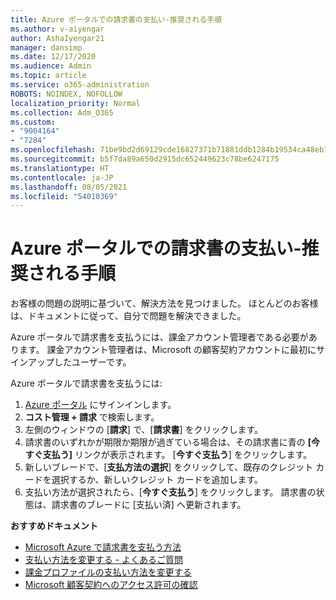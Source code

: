```yaml
---
title: Azure ポータルでの請求書の支払い-推奨される手順
ms.author: v-aiyengar
author: AshaIyengar21
manager: dansimp
ms.date: 12/17/2020
ms.audience: Admin
ms.topic: article
ms.service: o365-administration
ROBOTS: NOINDEX, NOFOLLOW
localization_priority: Normal
ms.collection: Adm_O365
ms.custom:
- "9004164"
- "7284"
ms.openlocfilehash: 71be9bd2d69129cde16827371b71881ddb1284b19534ca48eb7079e761bdcff8
ms.sourcegitcommit: b5f7da89a650d2915dc652449623c78be6247175
ms.translationtype: HT
ms.contentlocale: ja-JP
ms.lasthandoff: 08/05/2021
ms.locfileid: "54010369"
---
```

# <a name="pay-invoice-in-azure-portal---recommended-steps"></a>Azure ポータルでの請求書の支払い-推奨される手順

お客様の問題の説明に基づいて、解決方法を見つけました。 ほとんどのお客様は、ドキュメントに従って、自分で問題を解決できました。

Azure ポータルで請求書を支払うには、課金アカウント管理者である必要があります。 課金アカウント管理者は、Microsoft の顧客契約アカウントに最初にサインアップしたユーザーです。 

Azure ポータルで請求書を支払うには: 

1. [Azure ポータル](https://portal.azure.com/) にサインインします。
1. **コスト管理 + 請求** で検索します。
1. 左側のウィンドウの [**請求**] で、[**請求書**] をクリックします。
1. 請求書のいずれかが期限か期限が過ぎている場合は、その請求書に青の **[今すぐ支払う]** リンクが表示されます。 [**今すぐ支払う**] をクリックします。
1. 新しいブレードで、[**支払方法の選択**] をクリックして、既存のクレジット カードを選択するか、新しいクレジット カードを追加します。
1. 支払い方法が選択されたら、[**今すぐ支払う**] をクリックします。
請求書の状態は、請求書のブレードに [支払い済] へ更新されます。

**おすすめドキュメント**

- [Microsoft Azure で請求書を支払う方法](https://docs.microsoft.com/azure/cost-management-billing/understand/pay-bill)
- [支払い方法を変更する - よくあるご質問](https://docs.microsoft.com/azure/billing/billing-how-to-change-credit-card?WT.mc_id=Portal-Microsoft_Azure_Support#frequently-asked-questions)
- [課金プロファイルの支払い方法を変更する](https://docs.microsoft.com/azure/cost-management-billing/manage/change-credit-card?WT.mc_id=Portal-Microsoft_Azure_Support#manage-credit-cards-for-a-microsoft-customer-agreement)
- [Microsoft 顧客契約へのアクセス許可の確認](https://docs.microsoft.com/azure/cost-management-billing/manage/change-credit-card?WT.mc_id=Portal-Microsoft_Azure_Support%22%20%5Cl%20%22manage-credit-cards-for-a-microsoft-customer-agreement%22%20%5Ct%20%22_blank#check-the-type-of-your-account)